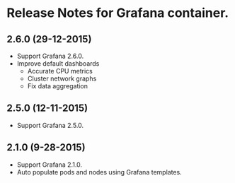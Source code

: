 # Release Notes for Grafana container.

## 2.6.0 (29-12-2015)
- Support Grafana 2.6.0.
- Improve default dashboards
  - Accurate CPU metrics
  - Cluster network graphs
  - Fix data aggregation

## 2.5.0 (12-11-2015)
- Support Grafana 2.5.0.

## 2.1.0 (9-28-2015)
- Support Grafana 2.1.0.
- Auto populate pods and nodes using Grafana templates.

